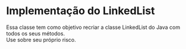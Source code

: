 # Implementação do LinkedList

Essa classe tem como objetivo recriar a classe LinkedList do Java com todos os seus métodos.<br>
Use sobre seu próprio risco.